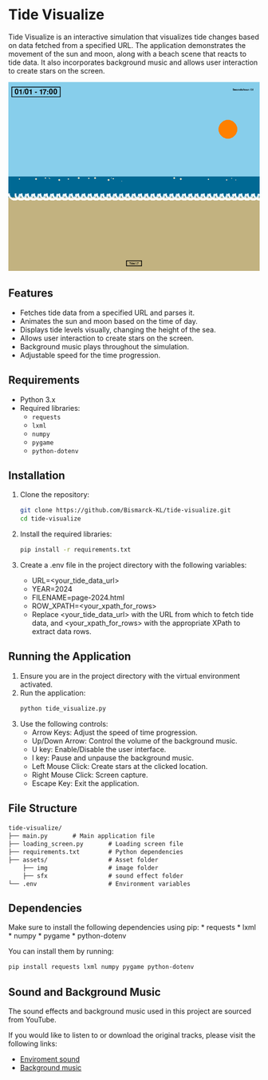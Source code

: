 # Tide Visualize

Tide Visualize is an interactive simulation that visualizes tide changes based on data fetched from a specified URL. The application demonstrates the movement of the sun and moon, along with a beach scene that reacts to tide data. It also incorporates background music and allows user interaction to create stars on the screen.

![Local Screenshot](./assets/img/sample.gif)

## Features

- Fetches tide data from a specified URL and parses it.
- Animates the sun and moon based on the time of day.
- Displays tide levels visually, changing the height of the sea.
- Allows user interaction to create stars on the screen.
- Background music plays throughout the simulation.
- Adjustable speed for the time progression.

## Requirements

- Python 3.x
- Required libraries:
  - `requests`
  - `lxml`
  - `numpy`
  - `pygame`
  - `python-dotenv`

## Installation

1. Clone the repository:

   ```sh
   git clone https://github.com/Bismarck-KL/tide-visualize.git
   cd tide-visualize
    ```

2. Install the required libraries:

    ```sh
    pip install -r requirements.txt
    ```

3. Create a .env file in the project directory with the following variables:
    - URL=<your_tide_data_url>
    - YEAR=2024
    - FILENAME=page-2024.html
    - ROW_XPATH=<your_xpath_for_rows>
    - Replace <your_tide_data_url> with the URL from which to fetch tide data, and <your_xpath_for_rows> with the appropriate XPath to extract data rows.

## Running the Application

  1. Ensure you are in the project directory with the virtual environment activated.
  2. Run the application:
     ```sh
     python tide_visualize.py     
  3. Use the following controls:
     - Arrow Keys: Adjust the speed of time progression.
     - Up/Down Arrow: Control the volume of the background music.
     - U key: Enable/Disable the user interface.
     - I key: Pause and unpause the background music.
     - Left Mouse Click: Create stars at the clicked location.
     - Right Mouse Click: Screen capture.
     - Escape Key: Exit the application.

## File Structure

    tide-visualize/
    ├── main.py       # Main application file
    ├── loading_screen.py       # Loading screen file
    ├── requirements.txt        # Python dependencies
    ├── assets/                 # Asset folder
        ├── img                 # image folder
        ├── sfx                 # sound effect folder
    └── .env                    # Environment variables

## Dependencies

  Make sure to install the following dependencies using pip:
    * requests
    * lxml
    * numpy
    * pygame
    * python-dotenv

  You can install them by running:
  ```sh
  pip install requests lxml numpy pygame python-dotenv
  ```

## Sound and Background Music

The sound effects and background music used in this project are sourced from YouTube. 

If you would like to listen to or download the original tracks, please visit the following links:

- [Enviroment sound](https://www.youtube.com/watch?v=Wxs5e7RUW6k&t=5247s&ab_channel=WorldMusicCreation%E9%9F%B3%E6%A8%82%E4%B8%96%E7%95%8C)
- [Background music](https://www.youtube.com/watch?v=tKzOp1Zfahc&list=RDtKzOp1Zfahc&start_radio=1&ab_channel=dotnote)


